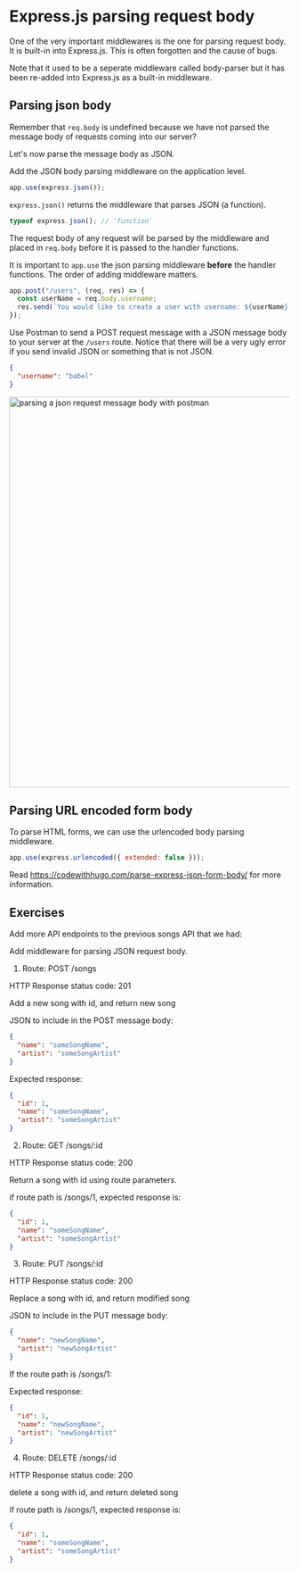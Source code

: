 # Express.js parsing request body

One of the very important middlewares is the one for parsing request body. It is built-in into Express.js. This is often forgotten and the cause of bugs.

Note that it used to be a seperate middleware called body-parser but it has been re-added into Express.js as a built-in middleware.

## Parsing json body

Remember that `req.body` is undefined because we have not parsed the message body of requests coming into our server?

Let's now parse the message body as JSON.

Add the JSON body parsing middleware on the application level.

```js
app.use(express.json());
```

`express.json()` returns the middleware that parses JSON (a function).

```js
typeof express.json(); // 'function'
```

The request body of any request will be parsed by the middleware and placed in `req.body` before it is passed to the handler functions.

It is important to `app.use` the json parsing middleware **before** the handler functions. The order of adding middleware matters.

```js
app.post("/users", (req, res) => {
  const userName = req.body.username;
  res.send(`You would like to create a user with username: ${userName}.`);
});
```

Use Postman to send a POST request message with a JSON message body to your server at the `/users` route. Notice that there will be a very ugly error if you send invalid JSON or something that is not JSON.

```json
{
  "username": "babel"
}
```

<img src="backend/_media/parsing-json-request-body.png" alt="parsing a json request message body with postman" width="700"/>

## Parsing URL encoded form body

To parse HTML forms, we can use the urlencoded body parsing middleware.

```js
app.use(express.urlencoded({ extended: false }));
```

Read https://codewithhugo.com/parse-express-json-form-body/ for more information.

## Exercises

Add more API endpoints to the previous songs API that we had:

Add middleware for parsing JSON request body.

1. Route: POST /songs

HTTP Response status code: 201

Add a new song with id, and return new song

JSON to include in the POST message body:

```json
{
  "name": "someSongName",
  "artist": "someSongArtist"
}
```

Expected response:

```json
{
  "id": 1,
  "name": "someSongName",
  "artist": "someSongArtist"
}
```

2. Route: GET /songs/:id

HTTP Response status code: 200

Return a song with id using route parameters.

if route path is /songs/1, expected response is:

```json
{
  "id": 1,
  "name": "someSongName",
  "artist": "someSongArtist"
}
```

3. Route: PUT /songs/:id

HTTP Response status code: 200

Replace a song with id, and return modified song

JSON to include in the PUT message body:

```json
{
  "name": "newSongName",
  "artist": "newSongArtist"
}
```

If the route path is /songs/1:

Expected response:

```json
{
  "id": 1,
  "name": "newSongName",
  "artist": "newSongArtist"
}
```

4. Route: DELETE /songs/:id

HTTP Response status code: 200

delete a song with id, and return deleted song

if route path is /songs/1, expected response is:

```json
{
  "id": 1,
  "name": "someSongName",
  "artist": "someSongArtist"
}
```
